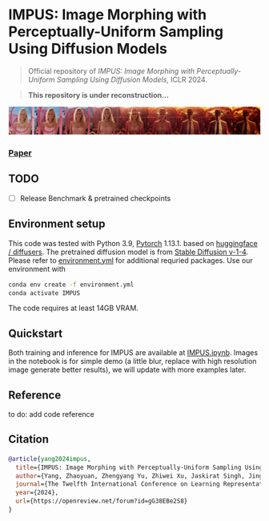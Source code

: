 # IMPUS: Image Morphing with Perceptually-Uniform Sampling Using Diffusion Models  
     
> Official repository of *IMPUS: Image Morphing with Perceptually-Uniform Sampling Using Diffusion Models*, ICLR 2024.

> **This repository is under reconstruction...**

![teaser](teaser/barbie_oppen.jpg)

### [Paper](https://openreview.net/pdf?id=gG38EBe2S8)

## TODO 

- [ ] Release Benchmark & pretrained checkpoints  

## Environment setup 

This code was tested with Python 3.9, [Pytorch](https://pytorch.org/) 1.13.1. based on [huggingface / diffusers](https://github.com/huggingface/diffusers#readme). The pretrained diffusion model is from [Stable Diffusion v-1-4](https://huggingface.co/CompVis/stable-diffusion-v1-4). Please refer to [environment.yml](environment.yml) for additional requried packages. Use our environment with 

```bash
conda env create -f environment.yml
conda activate IMPUS
```

The code requires at least 14GB VRAM.

## Quickstart

Both training and inference for IMPUS are available at [IMPUS.ipynb](IMPUS.ipynb). Images in the notebook is for simple demo (a little blur, replace with high resolution image generate better results), we will update with more examples later. 
## Reference
to do: add code reference
## Citation 
```bibtex
@article{yang2024impus,
  title={IMPUS: Image Morphing with Perceptually-Uniform Sampling Using Diffusion Models},
  author={Yang, Zhaoyuan, Zhengyang Yu, Zhiwei Xu, Jaskirat Singh, Jing Zhang, Dylan Campbell, Peter Tu, and Richard Hartley},
  journal={The Twelfth International Conference on Learning Representations},
  year={2024},
  url={https://openreview.net/forum?id=gG38EBe2S8}
}
```
